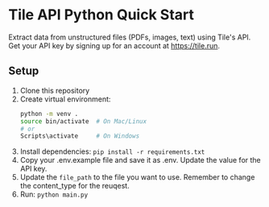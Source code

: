 # Tile API Python Quick Start

Extract data from unstructured files (PDFs, images, text) using Tile's API. Get your API key by signing up for an account at https://tile.run.

## Setup

1. Clone this repository
2. Create virtual environment:
   ```bash
   python -m venv .
   source bin/activate  # On Mac/Linux
   # or
   Scripts\activate     # On Windows
   ```
3. Install dependencies: `pip install -r requirements.txt`
4. Copy your .env.example file and save it as .env. Update the value for the API key.
5. Update the `file_path` to the file you want to use. Remember to change the content_type for the reuqest.
6. Run: `python main.py`
